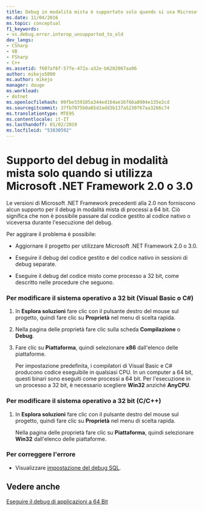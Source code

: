 ```yaml
---
title: Debug in modalità mista è supportato solo quando si usa Microsoft .NET Framework 2.0 o 3.0 | Microsoft Docs
ms.date: 11/04/2016
ms.topic: conceptual
f1_keywords:
- vs.debug.error.interop_unsupported_to_old
dev_langs:
- CSharp
- VB
- FSharp
- C++
ms.assetid: f607af6f-57fe-472a-a32e-b6202067aa96
author: mikejo5000
ms.author: mikejo
manager: douge
ms.workload:
- dotnet
ms.openlocfilehash: 09fbe559105a344ed164ae16f66a0904e135e2cd
ms.sourcegitcommit: 37fb7075b0a65d2add3b137a5230767aa3266c74
ms.translationtype: MTE95
ms.contentlocale: it-IT
ms.lasthandoff: 01/02/2019
ms.locfileid: "53830592"
---
```

# <a name="mixed-mode-debugging-is-only-supported-when-using-microsoft-net-framework-20-or-30"></a>Supporto del debug in modalità mista solo quando si utilizza Microsoft .NET Framework 2.0 o 3.0
Le versioni di Microsoft .NET Framework precedenti alla 2.0 non forniscono alcun supporto per il debug in modalità mista di processi a 64 bit. Ciò significa che non è possibile passare dal codice gestito al codice nativo o viceversa durante l'esecuzione del debug.  
  
 Per aggirare il problema è possibile:  
  
-   Aggiornare il progetto per utilizzare Microsoft .NET Framework 2.0 o 3.0.  
  
-   Eseguire il debug del codice gestito e del codice nativo in sessioni di debug separate.  
  
-   Eseguire il debug del codice misto come processo a 32 bit, come descritto nelle procedure che seguono.  
  
### <a name="to-change-the-operating-system-to-32-bit-visual-basic-or-c"></a>Per modificare il sistema operativo a 32 bit (Visual Basic o C#)  
  
1.  In **Esplora soluzioni** fare clic con il pulsante destro del mouse sul progetto, quindi fare clic su **Proprietà** nel menu di scelta rapida.  
  
2.  Nella pagina delle proprietà fare clic sulla scheda **Compilazione** o **Debug**.  
  
3.  Fare clic su **Piattaforma**, quindi selezionare **x86** dall'elenco delle piattaforme.  
  
     Per impostazione predefinita, i compilatori di Visual Basic e C# producono codice eseguibile in qualsiasi CPU. In un computer a 64 bit, questi binari sono eseguiti come processi a 64 bit. Per l'esecuzione in un processo a 32 bit, è necessario scegliere **Win32** anziché **AnyCPU**.  
  
### <a name="to-change-the-operating-system-to-32-bit-cc"></a>Per modificare il sistema operativo a 32 bit (C/C++)  
  
1.  In **Esplora soluzioni** fare clic con il pulsante destro del mouse sul progetto, quindi fare clic su **Proprietà** nel menu di scelta rapida.  
  
     Nella pagina delle proprietà fare clic su **Piattaforma**, quindi selezionare **Win32** dall'elenco delle piattaforme.  
  
### <a name="to-correct-this-error"></a>Per correggere l'errore  
  
-   Visualizzare [impostazione del debug SQL](/previous-versions/visualstudio/visual-studio-2010/s4sszxst(v=vs.100)).  
  
## <a name="see-also"></a>Vedere anche  
 [Eseguire il debug di applicazioni a 64 Bit](../debugger/debug-64-bit-applications.md)